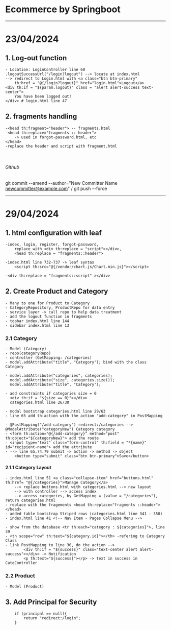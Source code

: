 # Ecommerce by Springboot
___
# <b> 23/04/2024 </b>
## 1. Log-out function
    - Location: LoginController line 60
    .logoutSuccessUrl("/login?logout") --> locate at index.html
    --> redirect to Login.html with <a class="btn btn-primary" 
        th:href = "@{/login?logout}" href="login.html">Logout</a>
    <div th:if = "${param.logout}" class = "alert alert-success text-center">
        You have been logged out!
    </div> # login.html line 47

## 2. fragments handling
    -<head th:fragment="header"> -- fragments.html
    -<head th:replace="fragments :: header"> 
        -> used in forgot-password.html, etc 
    </head>
    -replace the header and script with fragment.html
<br> <!-- Empty line or line break -->

###### Github
git commit --amend --author="New Committer Name <newcommitter@example.com>" / git push --force

---

# <b> 29/04/2024 </b>
## 1. html configuration with leaf
    -index, login, register, forgot-password, 
        replace with <div th:replace = "script"></div>, 
        <head th:replace = "fragments::header">

    -index.html line 732-737 -> leaf syntax
        <script th:src="@{/vendor/chart.js/Chart.min.js}"></script>

    -<div th:replace = "fragments::script" ></div>

## 2. Create Product and Category
    - Many to one for Product to Category
    - CategoryRepository, ProductRepo for data entry
    - service layer -> call repo to help data treatment
    - add the logout function in fragments
    - topbar index.html line 144 
    - sidebar index.html line 13

### 2.1 Category
    - Model (Category)
    - repo(categoryRepo)
    - controller (GetMapping: /categories)
    - model.addAttribute("title", "Category"); bind with the class Category
    
    - model.addAttribute("categories", categories);
      model.addAttribute("size", categories.size());
      model.addAttribute("title", "Category");

    - add constraints if categories size = 0
      <div th:if = "${size == 0}"></div> 
      categories.html line 26/30

    - modal bootstrap categories.html line 29/63
    - line 65 add th:action with the action "add-category" in PostMapping

    - @PostMapping("/add-category") redirect:/categories --> @ModelAttribute("categoryNew") Category category
    - <form th:action="@{/add-category}" method="post" th:object="${categoryNew}"> add the route
    - <input type="text" class="form-control" th:field = "*{name}" id="recipient-name"> add the attribute
    - --> line 65,74.79 submit -> action -> method -> object
        <button type="submit" class="btn btn-primary">Save</button>



#### 2.1.1 Category Layout
    - index.html line 51 <a class="collapse-item" href="buttons.html" th:href= "@{/categories}">Manage Category</a>
        --> replace buttons.html with categories.html --> new layout
        --> with controller --> access index 
        --> access categories, by GetMapping = (value = "/categories"), return categories.html 
    - replace with the fragements <head th:replace="fragments ::header"> </head>
    - added table bootstrap Striped rows (categories.html line 341 - 358)
    - index.html line 41 <!-- Nav Item - Pages Collapse Menu -->

    - show from the database <tr th:each="category : ${categories}">, line 39
    - <th scope="row" th:text="${category.id}"></th> -refering to Category Class
    - link PostMapping to line 30, do the action --> 
            <div th:if = "${success}" class="text-center alert alert-success"></div> -> Notification
            <p th:text="${success}"></p> -> text in success in CateController

### 2.2 Product
    - Model (Product)

## 3. Add Principal for Security
        if (principal == null){
            return "redirect:/login";
        }







